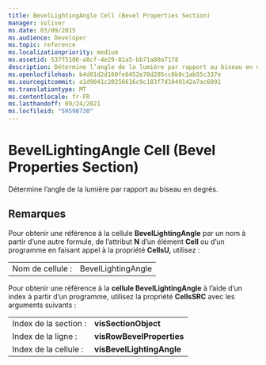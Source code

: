 ```yaml
---
title: BevelLightingAngle Cell (Bevel Properties Section)
manager: soliver
ms.date: 03/09/2015
ms.audience: Developer
ms.topic: reference
ms.localizationpriority: medium
ms.assetid: 537f5100-a8cf-4e29-81a5-bb71a80a7178
description: Détermine l’angle de la lumière par rapport au biseau en degrés.
ms.openlocfilehash: b4d01d2d160fe6452e78d205cc8b8c1ab55c337e
ms.sourcegitcommit: a1d9041c20256616c9c183f7d1049142a7ac6991
ms.translationtype: MT
ms.contentlocale: fr-FR
ms.lasthandoff: 09/24/2021
ms.locfileid: "59598730"
---
```

# <a name="bevellightingangle-cell-bevel-properties-section"></a>BevelLightingAngle Cell (Bevel Properties Section)

Détermine l’angle de la lumière par rapport au biseau en degrés. 
  
## <a name="remarks"></a>Remarques

Pour obtenir une référence à la cellule **BevelLightingAngle** par un nom à partir d’une autre formule, de l’attribut **N** d’un élément **Cell** ou d’un programme en faisant appel à la propriété **CellsU,** utilisez : 
  
|||
|:-----|:-----|
| Nom de cellule :  <br/> | BevelLightingAngle  <br/> |
   
Pour obtenir une référence à la **cellule BevelLightingAngle** à l’aide d’un index à partir d’un programme, utilisez la propriété **CellsSRC** avec les arguments suivants : 
  
|||
|:-----|:-----|
| Index de la section :  <br/> |**visSectionObject** <br/> |
| Index de la ligne :  <br/> |**visRowBevelProperties** <br/> |
| Index de la cellule :  <br/> |**visBevelLightingAngle** <br/> |
   

